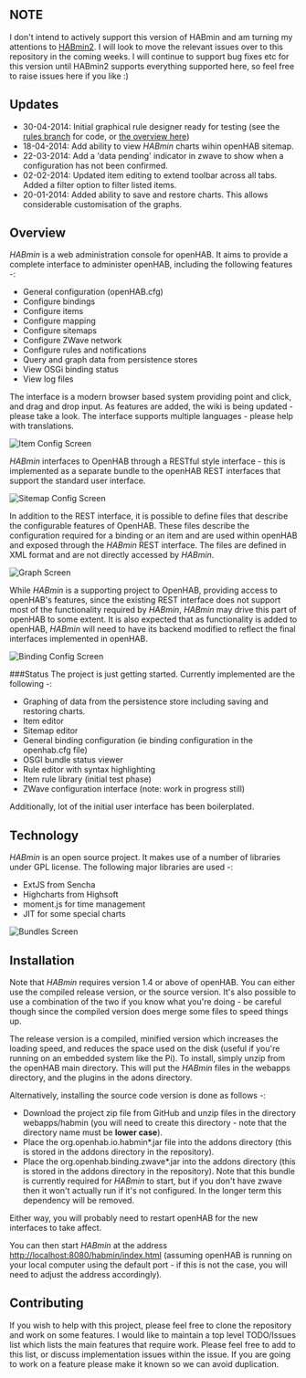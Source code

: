NOTE
----
I don't intend to actively support this version of HABmin and am turning my attentions to [HABmin2](http://github.com/cdjackson/HABmin2). I will look to move the relevant issues over to this repository in the coming weeks.
I will continue to support bug fixes etc for this version until HABmin2 supports everything supported here, so feel free to raise issues here if you like :)

Updates
-------
* 30-04-2014: Initial graphical rule designer ready for testing (see the [rules branch](https://github.com/cdjackson/HABmin/tree/rules) for code, or [the overview here](https://github.com/cdjackson/HABmin/wiki/Rule-Designer:-Overview))
* 18-04-2014: Add ability to view _HABmin_ charts wihin openHAB sitemap.
* 22-03-2014: Add a 'data pending' indicator in zwave to show when a configuration has not been confirmed.
* 02-02-2014: Updated item editing to extend toolbar across all tabs. Added a filter option to filter listed items.
* 20-01-2014: Added ability to save and restore charts. This allows considerable customisation of the graphs.


Overview
--------
_HABmin_ is a web administration console for openHAB. It aims to provide a complete interface to administer openHAB, including the following features -:
* General configuration (openHAB.cfg)
* Configure bindings
* Configure items
* Configure mapping
* Configure sitemaps
* Configure ZWave network
* Configure rules and notifications
* Query and graph data from persistence stores
* View OSGi binding status
* View log files

The interface is a modern browser based system providing point and click, and drag and drop input. As features are added, the wiki is being updated - please take a look. The interface supports multiple languages - please help with translations.


![Item Config Screen](https://github.com/cdjackson/HABmin/wiki/habmin_itemconfig.png)

_HABmin_ interfaces to OpenHAB through a RESTful style interface - this is implemented as a separate bundle to the openHAB REST interfaces that support the standard user interface.

![Sitemap Config Screen](https://github.com/wiki/cdjackson/HABmin/habmin_sitemap.png)

In addition to the REST interface, it is possible to define files that describe the configurable features of OpenHAB. These files describe the configuration required for a binding or an item and are used within openHAB and exposed through the _HABmin_ REST interface. The files are defined in XML format and are not directly accessed by _HABmin_.


![Graph Screen](https://github.com/wiki/cdjackson/HABmin/habmin_graph.png)

While _HABmin_ is a supporting project to OpenHAB,  providing access to openHAB's features, since the existing REST interface does not support most of the functionality required by _HABmin_, _HABmin_ may drive this part of openHAB to some extent. It is also expected that as functionality is added to openHAB, _HABmin_ will need to have its backend modified to reflect the final interfaces implemented in openHAB.

![Binding Config Screen](https://github.com/wiki/cdjackson/HABmin/habmin_bindingconfig.png)


###Status
The project is just getting started. Currently implemented are the following -:
* Graphing of data from the persistence store including saving and restoring charts.
* Item editor
* Sitemap editor
* General binding configuration (ie binding configuration in the openhab.cfg file)
* OSGI bundle status viewer
* Rule editor with syntax highlighting
* Item rule library (initial test phase)
* ZWave configuration interface (note: work in progress still)

Additionally, lot of the initial user interface has been boilerplated.

Technology
----------
_HABmin_ is an open source project. It makes use of a number of libraries under GPL license. The following major libraries are used -:
* ExtJS from Sencha
* Highcharts from Highsoft
* moment.js for time management
* JIT for some special charts

![Bundles Screen](https://raw.github.com/wiki/cdjackson/HABmin/habmin_systembundles.png)

Installation
------------
Note that _HABmin_ requires version 1.4 or above of openHAB.
You can either use the compiled release version, or the source version. It's also possible to use a combination of the two if you know what you're doing - be careful though since the compiled version does merge some files to speed things up.

The release version is a compiled, minified version which increases the loading speed, and reduces the space used on the disk (useful if you're running on an embedded system like the Pi).
To install, simply unzip from the openHAB main directory. This will put the _HABmin_ files in the webapps directory, and the plugins in the adons directory.

Alternatively, installing the source code version is done as follows -:
* Download the project zip file from GitHub and unzip files in the directory webapps/habmin (you will need to create this directory - note that the directory name must be **lower case**).
* Place the org.openhab.io.habmin*.jar file into the addons directory (this is stored in the addons directory in the repository).
* Place the org.openhab.binding.zwave*.jar into the addons directory (this is stored in the addons directory in the repository). Note that this bundle is currently required for _HABmin_ to start, but if you don't have zwave then it won't actually run if it's not configured. In the longer term this dependency will be removed.

Either way, you will probably need to restart openHAB for the new interfaces to take affect.

You can then start _HABmin_ at the address [http://localhost:8080/habmin/index.html](http://localhost:8080/habmin/index.html) (assuming openHAB is running on your local computer using the default port - if this is not the case, you will need to adjust the address accordingly).

Contributing
------------
If you wish to help with this project, please feel free to clone the repository and work on some features. I would like to maintain a top level TODO/Issues list which lists the main features that require work. Please feel free to add to this list, or discuss implementation issues within the issue. If you are going to work on a feature please make it known so we can avoid duplication.
